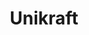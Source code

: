 ---
description: Unikraft is a Linux Foundation project able to build extremely efficient
  and secure software stacks/unikernels. By tailoring the operating system, libraries
  and tools to the particular needs of each application, it vastly reduces virtual
  machine and container image sizes to a few KBs, drastically cutting down the software
  stack's attack surface. Our evaluation using off-the-shelf popular applications
  such as Nginx, SQLite, and Redis shows that running such applications on Unikraft
  results in a 30%-50% performance improvement compared to Linux guests. In addition,
  Unikraft images for these apps are around 1MB, require less than 10MB of RAM to
  run, and boot in around 1ms on top of the VMM time (total boot time 2ms-70ms). Finally,
  we are hard at work integrating Unikraft into standard frameworks such as Kubernetes
  and Cloud Foundry.
layout: stand
logo: stands/unikraft/logo.png
new_this_year: "Since our last presentation at FOSDEM2020, in addition to growing\
  \ the community, we have added a large amount of features to Unikraft:\r\n\r\n*\
  \ Security features, including stack protection, ASAN, Intel MPK, etc.\r\n* Increasing\
  \ POSIX support (140+ syscalls and counting), including support for standard applications\
  \ (e.g., nginx, SQLite, Redis, etc.)\r\n* Native support for many programming languages\
  \ and language environments: C++, Python/Micropython, Go, Lua, Web Assembly (WAMR),\
  \ JavaScript (Duktape), Ruby and Rust (ongoing).\r\n* Network performance optimizations\
  \ for KVM\r\n* Support for networking and performance optimizations for Xen\r\n\
  * ARM64 bare metal support for the Raspberry Pi 3 and the Xilinx Ultra96-v2 boards\r\
  \n* Page table support\r\n* Initial support for Amazon Firecracker\r\n* Cloud-based\
  \ deployments (GCP, AWS, Digital Ocean)\r\n* Improvements to the ARM64 platform,\
  \ including virtio and multi-thread support\r\n* Basic musl support\r\n\r\nAnd lots\
  \ of other features and bug fixes."
showcase: If you run significant amount of services on public cloud infrastructure,
  you should come to our stand to find out how Unikraft can help you seamlessly debloat
  your deployments; for example, in recent experiments on AWS we have been able to
  cut costs by half when running NGINX compared to a Linux image. If you come from
  the automotive industry, Unikraft can act as a minimal guest that can provide POSIX-like
  functionality while providing a relatively cheap certification path. And if you
  work on IoT or edge cloud deployments, Unikraft can even run bare metal on ARM devices,
  providing substantial efficiency on such hardware-constrained devices.
themes:
- Operating systems
title: Unikraft
website: http://www.unikraft.org/
show_on_overview: true
chatroom: unikraft
---